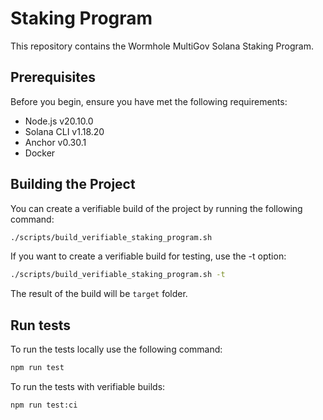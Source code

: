 # Staking Program

This repository contains the Wormhole MultiGov Solana Staking Program.

## Prerequisites

Before you begin, ensure you have met the following requirements:

- Node.js v20.10.0
- Solana CLI v1.18.20
- Anchor v0.30.1
- Docker

## Building the Project

You can create a verifiable build of the project by running the following command:

```bash
./scripts/build_verifiable_staking_program.sh
```

If you want to create a verifiable build for testing, use the -t option:

```bash
./scripts/build_verifiable_staking_program.sh -t
```

The result of the build will be `target` folder.

## Run tests

To run the tests locally use the following command:

```bash
npm run test
```

To run the tests with verifiable builds:

```bash
npm run test:ci
```
